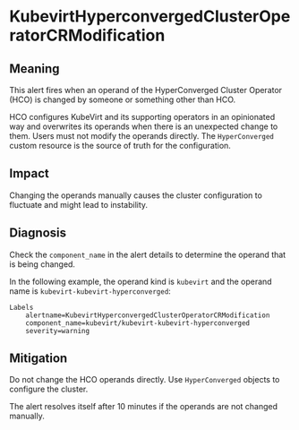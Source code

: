 # KubevirtHyperconvergedClusterOperatorCRModification
<!-- Edited by apinnick, Nov. 2022-->

## Meaning

This alert fires when an operand of the HyperConverged Cluster Operator (HCO) is changed by someone or something other than HCO.

HCO configures KubeVirt and its supporting operators in an opinionated way and overwrites its operands when there is an unexpected change to them. Users must not modify the operands directly. The `HyperConverged` custom resource is the source of truth for the configuration.

## Impact

Changing the operands manually causes the cluster configuration to fluctuate and might lead to instability.

## Diagnosis

Check the `component_name` in the alert details to determine the operand that is being changed.

In the following example, the operand kind is `kubevirt` and the operand name is `kubevirt-kubevirt-hyperconverged`:

```
Labels
    alertname=KubevirtHyperconvergedClusterOperatorCRModification
    component_name=kubevirt/kubevirt-kubevirt-hyperconverged
    severity=warning
```

## Mitigation

Do not change the HCO operands directly. Use `HyperConverged` objects to configure the cluster. 

The alert resolves itself after 10 minutes if the operands are not changed manually.

